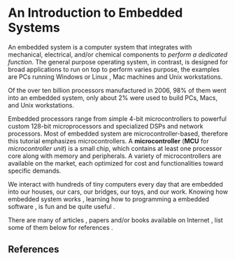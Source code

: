 # An Introduction to Embedded Systems 

An embedded system is a computer system that integrates with mechanical, electrical, and/or chemical components to _perform a dedicated function_. The general purpose operating system, in contrast, is designed for broad applications to run on top to perform varies purpose, the examples are PCs running Windows or Linux , Mac machines and Unix workstations.

Of the over ten billion processors manufactured in 2006, 98% of them went into an embedded system, only about 2% were used to build PCs, Macs, and Unix workstations.

Embedded processors range from simple 4-bit microcontrollers to powerful custom 128-bit microprocessors and specialized DSPs and network processors. Most of embedded system are microcontroller-based, therefore this tutorial emphasizes microcontrollers. A **microcontroller** (**MCU** for *microcontroller unit*) is a small chip, which contains at least one processor core along with memory and peripherals. A variety of microcontrollers are available on the market, each optimized for cost and functionalities toward specific demands.

We interact with hundreds of tiny computers every day that are embedded into our houses, our cars, our bridges, our toys, and our work. Knowing how embedded system works , learning how to programming a embedded software , is fun and be quite useful . 



There are many of articles , papers and/or books available on Internet , list some of them below for references .

## References 

[Embedded system]: https://en.wikipedia.org/wiki/Embedded_system
[Embedded Systems]: https://www.omnisci.com/technical-glossary/embedded-systems
[Embedded Systems - Overview]: https://www.tutorialspoint.com/embedded_systems/es_overview.htm
[Embedded Systems - Shape The World]: http://users.ece.utexas.edu/~valvano/Volume1/E-Book/

